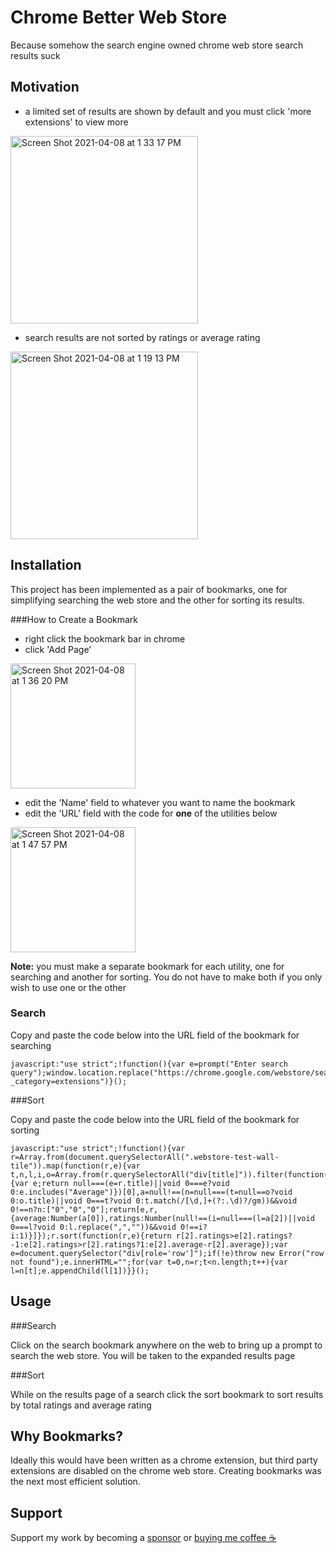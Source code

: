 # Chrome Better Web Store

Because somehow the search engine owned chrome web store search results suck

## Motivation

- a limited set of results are shown by default and you must click 'more extensions' to view more
<img height="300" alt="Screen Shot 2021-04-08 at 1 33 17 PM" src="https://user-images.githubusercontent.com/4146037/114074441-398d3980-9859-11eb-9397-32cb334f1634.png">

- search results are not sorted by ratings or average rating
<img height="300" alt="Screen Shot 2021-04-08 at 1 19 13 PM" src="https://user-images.githubusercontent.com/4146037/114074515-4c077300-9859-11eb-87a6-7d0202ccc0f9.png">

## Installation

This project has been implemented as a pair of bookmarks, one for simplifying searching the web store and the other for sorting its results.

###How to Create a Bookmark

- right click the bookmark bar in chrome
- click 'Add Page'

<img height="200
" alt="Screen Shot 2021-04-08 at 1 36 20 PM" src="https://user-images.githubusercontent.com/4146037/114074713-87a23d00-9859-11eb-99e9-84a0690aacf9.png">
- edit the 'Name' field to whatever you want to name the bookmark
- edit the 'URL' field with the code for **one** of the utilities below
<img height="200" alt="Screen Shot 2021-04-08 at 1 47 57 PM" src="https://user-images.githubusercontent.com/4146037/114074742-8f61e180-9859-11eb-821f-525ca5e72c17.png">

**Note:** you must make a separate bookmark for each utility, one for searching and another for sorting. You do not have to make both if you only wish to use one or the other

### Search
Copy and paste the code below into the URL field of the bookmark for searching

```
javascript:"use strict";!function(){var e=prompt("Enter search query");window.location.replace("https://chrome.google.com/webstore/search/"+e+"?_category=extensions")}();
```

###Sort

Copy and paste the code below into the URL field of the bookmark for sorting

```
javascript:"use strict";!function(){var r=Array.from(document.querySelectorAll(".webstore-test-wall-tile")).map(function(r,e){var t,n,l,i,o=Array.from(r.querySelectorAll("div[title]")).filter(function(r){var e;return null===(e=r.title)||void 0===e?void 0:e.includes("Average")})[0],a=null!==(n=null===(t=null==o?void 0:o.title)||void 0===t?void 0:t.match(/[\d,]+(?:.\d)?/gm))&&void 0!==n?n:["0","0","0"];return[e,r,{average:Number(a[0]),ratings:Number(null!==(i=null===(l=a[2])||void 0===l?void 0:l.replace(",",""))&&void 0!==i?i:1)}]});r.sort(function(r,e){return r[2].ratings>e[2].ratings?-1:e[2].ratings>r[2].ratings?1:e[2].average-r[2].average});var e=document.querySelector("div[role='row']");if(!e)throw new Error("row not found");e.innerHTML="";for(var t=0,n=r;t<n.length;t++){var l=n[t];e.appendChild(l[1])}}();
```

## Usage

###Search

Click on the search bookmark anywhere on the web to bring up a prompt to search the web store. You will be taken to the expanded results page

###Sort

While on the results page of a search click the sort bookmark to sort results by total ratings and average rating

## Why Bookmarks?

Ideally this would have been written as a chrome extension, but third party extensions are disabled on the chrome web store. Creating bookmarks was the next most efficient solution.

## Support

Support my work by becoming a [sponsor](https://github.com/sponsors/magsmagnoli) or [buying me coffee ☕️](https://buymeacoffee.com/magsmagnoli)
